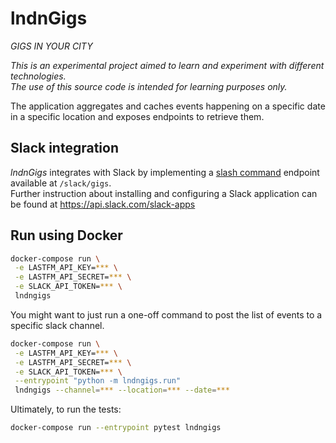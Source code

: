# lndnGigs

_GIGS IN YOUR CITY_  


*This is an experimental project aimed to learn and experiment with different technologies.   
The use of this source code is intended for learning purposes only.*  


The application aggregates and caches events happening on a specific date in a specific location and exposes endpoints to retrieve them.


## Slack integration

_lndnGigs_ integrates with Slack by implementing a [slash command](https://api.slack.com/slash-commands) endpoint available at `/slack/gigs`.  
Further instruction about installing and configuring a Slack application can be found at https://api.slack.com/slack-apps  


## Run using Docker

```bash
docker-compose run \
 -e LASTFM_API_KEY=*** \
 -e LASTFM_API_SECRET=*** \
 -e SLACK_API_TOKEN=*** \
 lndngigs
```

You might want to just run a one-off command to post the list of events to a specific slack channel.

```bash
docker-compose run \
 -e LASTFM_API_KEY=*** \
 -e LASTFM_API_SECRET=*** \
 -e SLACK_API_TOKEN=*** \
 --entrypoint "python -m lndngigs.run"
 lndngigs --channel=*** --location=*** --date=***
```

Ultimately, to run the tests:

```bash
docker-compose run --entrypoint pytest lndngigs
```
